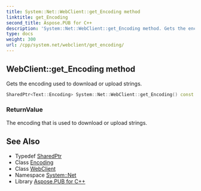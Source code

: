 ```yaml
---
title: System::Net::WebClient::get_Encoding method
linktitle: get_Encoding
second_title: Aspose.PUB for C++
description: 'System::Net::WebClient::get_Encoding method. Gets the encoding used to download or upload strings in C++.'
type: docs
weight: 300
url: /cpp/system.net/webclient/get_encoding/
---
```

## WebClient::get_Encoding method


Gets the encoding used to download or upload strings.

```cpp
SharedPtr<Text::Encoding> System::Net::WebClient::get_Encoding() const
```


### ReturnValue

The encoding that is used to download or upload strings.

## See Also

* Typedef [SharedPtr](../../../system/sharedptr/)
* Class [Encoding](../../../system.text/encoding/)
* Class [WebClient](../)
* Namespace [System::Net](../../)
* Library [Aspose.PUB for C++](../../../)
